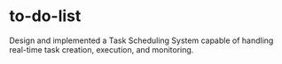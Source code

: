 # to-do-list
Design and implemented a Task Scheduling System capable of handling real-time task creation, execution, and monitoring.
